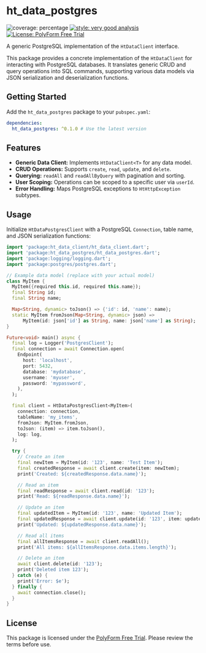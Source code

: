 # ht_data_postgres

![coverage: percentage](https://img.shields.io/badge/coverage-97-green)
[![style: very good analysis](https://img.shields.io/badge/style-very_good_analysis-B22C89.svg)](https://pub.dev/packages/very_good_analysis)
[![License: PolyForm Free Trial](https://img.shields.io/badge/License-PolyForm%20Free%20Trial-blue)](https://polyformproject.org/licenses/free-trial/1.0.0)

A generic PostgreSQL implementation of the `HtDataClient` interface.

This package provides a concrete implementation of the `HtDataClient`
for interacting with PostgreSQL databases. It translates generic CRUD and
query operations into SQL commands, supporting various data models via
JSON serialization and deserialization functions.

## Getting Started

Add the `ht_data_postgres` package to your `pubspec.yaml`:

```yaml
dependencies:
  ht_data_postgres: ^0.1.0 # Use the latest version
```

## Features

*   **Generic Data Client:** Implements `HtDataClient<T>` for any data model.
*   **CRUD Operations:** Supports `create`, `read`, `update`, and `delete`.
*   **Querying:** `readAll` and `readAllByQuery` with pagination and sorting.
*   **User Scoping:** Operations can be scoped to a specific user via `userId`.
*   **Error Handling:** Maps PostgreSQL exceptions to `HtHttpException` subtypes.

## Usage

Initialize `HtDataPostgresClient` with a PostgreSQL `Connection`, table name,
and JSON serialization functions:

```dart
import 'package:ht_data_client/ht_data_client.dart';
import 'package:ht_data_postgres/ht_data_postgres.dart';
import 'package:logging/logging.dart';
import 'package:postgres/postgres.dart';

// Example data model (replace with your actual model)
class MyItem {
  MyItem({required this.id, required this.name});
  final String id;
  final String name;

  Map<String, dynamic> toJson() => {'id': id, 'name': name};
  static MyItem fromJson(Map<String, dynamic> json) =>
      MyItem(id: json['id'] as String, name: json['name'] as String);
}

Future<void> main() async {
  final log = Logger('PostgresClient');
  final connection = await Connection.open(
    Endpoint(
      host: 'localhost',
      port: 5432,
      database: 'mydatabase',
      username: 'myuser',
      password: 'mypassword',
    ),
  );

  final client = HtDataPostgresClient<MyItem>(
    connection: connection,
    tableName: 'my_items',
    fromJson: MyItem.fromJson,
    toJson: (item) => item.toJson(),
    log: log,
  );

  try {
    // Create an item
    final newItem = MyItem(id: '123', name: 'Test Item');
    final createdResponse = await client.create(item: newItem);
    print('Created: ${createdResponse.data.name}');

    // Read an item
    final readResponse = await client.read(id: '123');
    print('Read: ${readResponse.data.name}');

    // Update an item
    final updatedItem = MyItem(id: '123', name: 'Updated Item');
    final updatedResponse = await client.update(id: '123', item: updatedItem);
    print('Updated: ${updatedResponse.data.name}');

    // Read all items
    final allItemsResponse = await client.readAll();
    print('All items: ${allItemsResponse.data.items.length}');

    // Delete an item
    await client.delete(id: '123');
    print('Deleted item 123');
  } catch (e) {
    print('Error: $e');
  } finally {
    await connection.close();
  }
}
```

## License

This package is licensed under the [PolyForm Free Trial](LICENSE). Please
review the terms before use.
